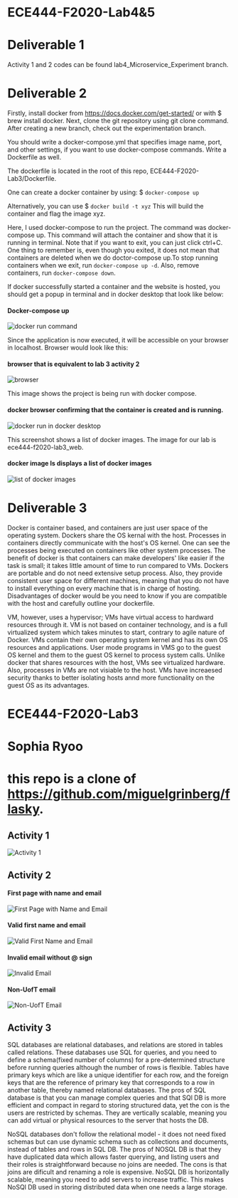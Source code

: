 # ECE444-F2020-Lab4&5
# Deliverable 1
Activity 1 and 2 codes can be found lab4_Microservice_Experiment branch.

# Deliverable 2
Firstly, install docker from https://docs.docker.com/get-started/ or with 
$ brew install docker.
Next, clone the git repository using git clone command. After creating a new branch, check out the experimentation branch.

You should write a docker-compose.yml that specifies image name, port, and other settings, if you want to use docker-compose commands. Write a Dockerfile as well. 

The dockerfile is located in the root of this repo, ECE444-F2020-Lab3/Dockerfile.

One can create a docker container by using:
$ `docker-compose up`

Alternatively, you can use 
$ `docker build -t xyz` 
This will build the container and flag the image xyz.

Here, I used docker-compose to run the project. The command was docker-compose up.
This command will attach the container and show that it is running in terminal. Note that if you want to exit, you can just click ctrl+C. One thing to remember is, even though you exited, it does not mean that containers are deleted when we do doctor-compose up.To stop running containers when we exit, run `docker-compose up -d`. Also, remove containers, run `docker-compose down`.

If docker successfully started a container and the website is hosted, you should get a popup in terminal and in docker desktop that look like below:
#### Docker-compose up
![docker run command](https://github.com/honeyjoo/ECE444-F2020-Lab3/blob/lab4_Microservice_Experiment/Image1.png?raw=true)

Since the application is now executed, it will be accessible on your browser in localhost.
Browser would look like this:

#### browser that is equivalent to lab 3 activity 2
![browser](https://github.com/honeyjoo/ECE444-F2020-Lab3/blob/lab4_Microservice_Experiment/Image2.png?raw=true)

This image shows the project is being run with docker compose.
#### docker browser confirming that the container is created and is running.
![docker run in docker desktop](https://github.com/honeyjoo/ECE444-F2020-Lab3/blob/lab4_Microservice_Experiment/Image3.png?raw=true)

This screenshot shows a list of docker images. The image for our lab is ece444-f2020-lab3_web.
#### docker image ls displays a list of docker images
![list of docker images](https://github.com/honeyjoo/ECE444-F2020-Lab3/blob/lab4_Microservice_Experiment/Image4.png?raw=true)

# Deliverable 3
Docker is container based, and containers are just user space of the operating system. Dockers share the OS kernal with the host. Processes in containers directly communicate with the host's OS kernel. One can see the processes being executed on containers like other system processes. The benefit of docker is that containers can make developers' like easier if the task is small; it takes little amount of time to run compared to VMs. Dockers are portable and do not need extensive setup process. Also, they provide consistent user space for different machines, meaning that you do not have to install everything on every machine that is in charge of hosting. Disadvantages of docker would be you need to know if you are compatible with the host and carefully outline your dockerfile. 

VM, however, uses a hypervisor; VMs have virtual access to hardward resources through it. VM is not based on container technology, and is a full virtualized system which takes minutes to start, contrary to agile nature of Docker. VMs contain their own operating system kernel and has its own OS resources and applications. User mode programs in VMS go to the guest OS kernel and them to the guest OS kernel to process system calls. Unlike docker that shares resources with the host, VMs see virtualized hardware. Also, processes in VMs are not visiable to the host. VMs have increaesed security thanks to better isolating hosts annd more functionality on the guest OS as its advantages.


# ECE444-F2020-Lab3
# Sophia Ryoo
# this repo is a clone of https://github.com/miguelgrinberg/flasky.

## Activity 1
![Activity 1](https://github.com/honeyjoo/ECE444-F2020-Lab3/blob/master/activity1.png?raw=true)

## Activity 2
#### First page with name and email
![First Page with Name and Email](https://github.com/honeyjoo/ECE444-F2020-Lab3/blob/master/activity2_1.png?raw=true)

#### Valid first name and email
![Valid First Name and Email](https://github.com/honeyjoo/ECE444-F2020-Lab3/blob/master/activity2_2.png?raw=true)

#### Invalid email without @ sign
![Invalid Email](https://github.com/honeyjoo/ECE444-F2020-Lab3/blob/master/activity2_3.png?raw=true)

#### Non-UofT email
![Non-UofT Email](https://github.com/honeyjoo/ECE444-F2020-Lab3/blob/master/activity2_4.png?raw=true)

## Activity 3
SQL databases are relational databases, and relations are stored in tables called relations. These databases use SQL for queries, and you need to define a schema(fixed number of columns) for a pre-determined structure before running queries although the number of rows is flexible. Tables have primary keys which are like a unique identifier for each row, and the foreign keys that are the reference of primary key that corresponds to a row in another table, thereby named relational databases. The pros of SQL database is that you can manage complex queries and that SQl DB is more efficient and compact in regard to storing structured data, yet the con is the users are restricted by schemas. They are vertically scalable, meaning you can add virtual or physical resources to the server that hosts the DB.

NoSQL databases don't follow the relational model - it does not need fixed schemas but can use dynamic schema such as collections and documents, instead of tables and rows in SQL DB. The pros of NOSQL DB is that they have duplicated data which allows faster querying, and listing users and their roles is straightforward because no joins are needed. The cons is that joins are dificult and renaming a role is expensive. NoSQL DB is horizontally scalable, meaning you need to add servers to increase traffic. This makes NoSQl DB used in storing distributed data when one needs a large storage.
